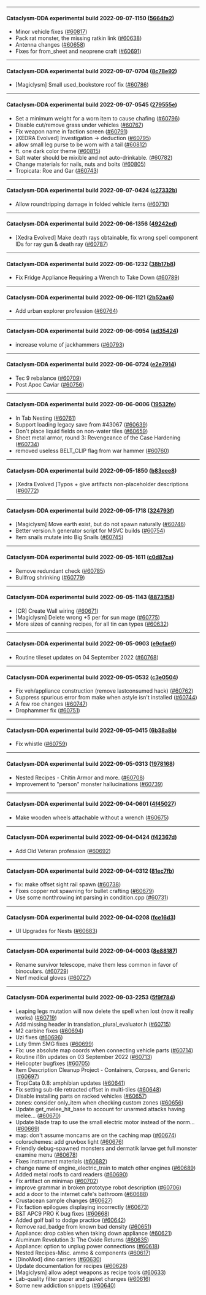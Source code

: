 
---

#### Cataclysm-DDA experimental build 2022-09-07-1150 ([5664fa2](https://github.com/CleverRaven/Cataclysm-DDA/releases/tag/cdda-experimental-2022-09-07-1150))

* Minor vehicle fixes ([#60817](https://github.com/CleverRaven/Cataclysm-DDA/pull/60817))
* Pack rat monster, the missing ratkin link ([#60638](https://github.com/CleverRaven/Cataclysm-DDA/pull/60638))
* Antenna changes ([#60658](https://github.com/CleverRaven/Cataclysm-DDA/pull/60658))
* Fixes for from_sheet and neoprene craft ([#60691](https://github.com/CleverRaven/Cataclysm-DDA/pull/60691))

---

#### Cataclysm-DDA experimental build 2022-09-07-0704 ([8c78e92](https://github.com/CleverRaven/Cataclysm-DDA/releases/tag/cdda-experimental-2022-09-07-0704))

* [Magiclysm] Small used_bookstore roof fix ([#60786](https://github.com/CleverRaven/Cataclysm-DDA/pull/60786))

---

#### Cataclysm-DDA experimental build 2022-09-07-0545 ([279555e](https://github.com/CleverRaven/Cataclysm-DDA/releases/tag/cdda-experimental-2022-09-07-0545))

* Set a minimum weight for a worn item to cause chafing ([#60796](https://github.com/CleverRaven/Cataclysm-DDA/pull/60796))
* Disable cut/remove grass under vehicles ([#60767](https://github.com/CleverRaven/Cataclysm-DDA/pull/60767))
* Fix weapon name in faction screen ([#60791](https://github.com/CleverRaven/Cataclysm-DDA/pull/60791))
* [XEDRA Evolved] Investigation -> deduction ([#60795](https://github.com/CleverRaven/Cataclysm-DDA/pull/60795))
* allow small leg purse to be worn with a tail ([#60812](https://github.com/CleverRaven/Cataclysm-DDA/pull/60812))
* ft. one dark color theme ([#60815](https://github.com/CleverRaven/Cataclysm-DDA/pull/60815))
* Salt water should be mixible and not auto-drinkable. ([#60782](https://github.com/CleverRaven/Cataclysm-DDA/pull/60782))
* Change materials for nails, nuts and bolts ([#60805](https://github.com/CleverRaven/Cataclysm-DDA/pull/60805))
* Tropicata: Roe and Gar ([#60743](https://github.com/CleverRaven/Cataclysm-DDA/pull/60743))

---

#### Cataclysm-DDA experimental build 2022-09-07-0424 ([c27332b](https://github.com/CleverRaven/Cataclysm-DDA/releases/tag/cdda-experimental-2022-09-07-0424))

* Allow roundtripping damage in folded vehicle items ([#60710](https://github.com/CleverRaven/Cataclysm-DDA/pull/60710))

---

#### Cataclysm-DDA experimental build 2022-09-06-1356 ([49242cd](https://github.com/CleverRaven/Cataclysm-DDA/releases/tag/cdda-experimental-2022-09-06-1356))

* [Xedra Evolved] Make death rays obtainable, fix wrong spell component IDs for ray gun & death ray ([#60787](https://github.com/CleverRaven/Cataclysm-DDA/pull/60787))

---

#### Cataclysm-DDA experimental build 2022-09-06-1232 ([38b17b8](https://github.com/CleverRaven/Cataclysm-DDA/releases/tag/cdda-experimental-2022-09-06-1232))

* Fix Fridge Appliance Requiring a Wrench to Take Down ([#60789](https://github.com/CleverRaven/Cataclysm-DDA/pull/60789))

---

#### Cataclysm-DDA experimental build 2022-09-06-1121 ([2b52aa6](https://github.com/CleverRaven/Cataclysm-DDA/releases/tag/cdda-experimental-2022-09-06-1121))

* Add urban explorer profession ([#60764](https://github.com/CleverRaven/Cataclysm-DDA/pull/60764))

---

#### Cataclysm-DDA experimental build 2022-09-06-0954 ([ad35424](https://github.com/CleverRaven/Cataclysm-DDA/releases/tag/cdda-experimental-2022-09-06-0954))

* increase volume of jackhammers ([#60793](https://github.com/CleverRaven/Cataclysm-DDA/pull/60793))

---

#### Cataclysm-DDA experimental build 2022-09-06-0724 ([e2e7914](https://github.com/CleverRaven/Cataclysm-DDA/releases/tag/cdda-experimental-2022-09-06-0724))

* Tec 9 rebalance ([#60709](https://github.com/CleverRaven/Cataclysm-DDA/pull/60709))
* Post Apoc Caviar ([#60756](https://github.com/CleverRaven/Cataclysm-DDA/pull/60756))

---

#### Cataclysm-DDA experimental build 2022-09-06-0006 ([19532fe](https://github.com/CleverRaven/Cataclysm-DDA/releases/tag/cdda-experimental-2022-09-06-0006))

* In Tab Nesting ([#60761](https://github.com/CleverRaven/Cataclysm-DDA/pull/60761))
* Support loading legacy save from #43067 ([#60639](https://github.com/CleverRaven/Cataclysm-DDA/pull/60639))
* Don't place liquid fields on non-water tiles ([#60659](https://github.com/CleverRaven/Cataclysm-DDA/pull/60659))
* Sheet metal armor, round 3: Revengeance of the Case Hardening ([#60734](https://github.com/CleverRaven/Cataclysm-DDA/pull/60734))
* removed useless BELT_CLIP flag from war hammer ([#60760](https://github.com/CleverRaven/Cataclysm-DDA/pull/60760))

---

#### Cataclysm-DDA experimental build 2022-09-05-1850 ([b83eee8](https://github.com/CleverRaven/Cataclysm-DDA/releases/tag/cdda-experimental-2022-09-05-1850))

* [Xedra Evolved ]Typos + give artifacts non-placeholder descriptions ([#60772](https://github.com/CleverRaven/Cataclysm-DDA/pull/60772))

---

#### Cataclysm-DDA experimental build 2022-09-05-1718 ([324793f](https://github.com/CleverRaven/Cataclysm-DDA/releases/tag/cdda-experimental-2022-09-05-1718))

* [Magiclysm] Move earth exist, but do not spawn naturally ([#60746](https://github.com/CleverRaven/Cataclysm-DDA/pull/60746))
* Better version.h generator script for MSVC builds ([#60754](https://github.com/CleverRaven/Cataclysm-DDA/pull/60754))
* Item snails mutate into Big Snails ([#60745](https://github.com/CleverRaven/Cataclysm-DDA/pull/60745))

---

#### Cataclysm-DDA experimental build 2022-09-05-1611 ([c0d87ca](https://github.com/CleverRaven/Cataclysm-DDA/releases/tag/cdda-experimental-2022-09-05-1611))

* Remove redundant check ([#60785](https://github.com/CleverRaven/Cataclysm-DDA/pull/60785))
* Bullfrog shrinking ([#60779](https://github.com/CleverRaven/Cataclysm-DDA/pull/60779))

---

#### Cataclysm-DDA experimental build 2022-09-05-1143 ([8873158](https://github.com/CleverRaven/Cataclysm-DDA/releases/tag/cdda-experimental-2022-09-05-1143))

* [CR] Create Wall wiring ([#60671](https://github.com/CleverRaven/Cataclysm-DDA/pull/60671))
* [Magiclysm] Delete wrong +5 per for sun mage ([#60775](https://github.com/CleverRaven/Cataclysm-DDA/pull/60775))
* More sizes of canning recipes, for all tin can types ([#60632](https://github.com/CleverRaven/Cataclysm-DDA/pull/60632))

---

#### Cataclysm-DDA experimental build 2022-09-05-0903 ([e9cfae9](https://github.com/CleverRaven/Cataclysm-DDA/releases/tag/cdda-experimental-2022-09-05-0903))

* Routine tileset updates on 04 September 2022 ([#60768](https://github.com/CleverRaven/Cataclysm-DDA/pull/60768))

---

#### Cataclysm-DDA experimental build 2022-09-05-0532 ([c3e0504](https://github.com/CleverRaven/Cataclysm-DDA/releases/tag/cdda-experimental-2022-09-05-0532))

* Fix veh/appliance construction (remove lastconsumed hack) ([#60762](https://github.com/CleverRaven/Cataclysm-DDA/pull/60762))
* Suppress spurious error from make when astyle isn't installed ([#60744](https://github.com/CleverRaven/Cataclysm-DDA/pull/60744))
* A few roe changes ([#60747](https://github.com/CleverRaven/Cataclysm-DDA/pull/60747))
* Drophammer fix ([#60751](https://github.com/CleverRaven/Cataclysm-DDA/pull/60751))

---

#### Cataclysm-DDA experimental build 2022-09-05-0415 ([6b38a8b](https://github.com/CleverRaven/Cataclysm-DDA/releases/tag/cdda-experimental-2022-09-05-0415))

* Fix whistle ([#60759](https://github.com/CleverRaven/Cataclysm-DDA/pull/60759))

---

#### Cataclysm-DDA experimental build 2022-09-05-0313 ([1978168](https://github.com/CleverRaven/Cataclysm-DDA/releases/tag/cdda-experimental-2022-09-05-0313))

* Nested Recipes - Chitin Armor and more. ([#60708](https://github.com/CleverRaven/Cataclysm-DDA/pull/60708))
* Improvement to "person" monster hallucinations ([#60739](https://github.com/CleverRaven/Cataclysm-DDA/pull/60739))

---

#### Cataclysm-DDA experimental build 2022-09-04-0601 ([4f45027](https://github.com/CleverRaven/Cataclysm-DDA/releases/tag/cdda-experimental-2022-09-04-0601))

* Make wooden wheels attachable without a wrench ([#60675](https://github.com/CleverRaven/Cataclysm-DDA/pull/60675))

---

#### Cataclysm-DDA experimental build 2022-09-04-0424 ([f42367d](https://github.com/CleverRaven/Cataclysm-DDA/releases/tag/cdda-experimental-2022-09-04-0424))

* Add Old Veteran profession ([#60692](https://github.com/CleverRaven/Cataclysm-DDA/pull/60692))

---

#### Cataclysm-DDA experimental build 2022-09-04-0312 ([81ec7fb](https://github.com/CleverRaven/Cataclysm-DDA/releases/tag/cdda-experimental-2022-09-04-0312))

* fix: make offset sight rail spawn ([#60738](https://github.com/CleverRaven/Cataclysm-DDA/pull/60738))
* Fixes copper not spawning for bullet crafting ([#60679](https://github.com/CleverRaven/Cataclysm-DDA/pull/60679))
* Use some nonthrowing int parsing in condition.cpp ([#60731](https://github.com/CleverRaven/Cataclysm-DDA/pull/60731))

---

#### Cataclysm-DDA experimental build 2022-09-04-0208 ([fce16d3](https://github.com/CleverRaven/Cataclysm-DDA/releases/tag/cdda-experimental-2022-09-04-0208))

* UI Upgrades for Nests ([#60683](https://github.com/CleverRaven/Cataclysm-DDA/pull/60683))

---

#### Cataclysm-DDA experimental build 2022-09-04-0003 ([8e88187](https://github.com/CleverRaven/Cataclysm-DDA/releases/tag/cdda-experimental-2022-09-04-0003))

* Rename survivor telescope, make them less common in favor of binoculars. ([#60729](https://github.com/CleverRaven/Cataclysm-DDA/pull/60729))
* Nerf medical gloves ([#60727](https://github.com/CleverRaven/Cataclysm-DDA/pull/60727))

---

#### Cataclysm-DDA experimental build 2022-09-03-2253 ([5f9f784](https://github.com/CleverRaven/Cataclysm-DDA/releases/tag/cdda-experimental-2022-09-03-2253))

* Leaping legs mutation will now delete the spell when lost (now it really works) ([#60719](https://github.com/CleverRaven/Cataclysm-DDA/pull/60719))
* Add missing <array> header in translation_plural_evaluator.h ([#60715](https://github.com/CleverRaven/Cataclysm-DDA/pull/60715))
* M2 carbine fixes ([#60694](https://github.com/CleverRaven/Cataclysm-DDA/pull/60694))
* Uzi fixes ([#60696](https://github.com/CleverRaven/Cataclysm-DDA/pull/60696))
* Luty 9mm SMG fixes ([#60699](https://github.com/CleverRaven/Cataclysm-DDA/pull/60699))
* Fix: use absolute map coords when connecting vehicle parts ([#60714](https://github.com/CleverRaven/Cataclysm-DDA/pull/60714))
* Routine i18n updates on 03 September 2022 ([#60713](https://github.com/CleverRaven/Cataclysm-DDA/pull/60713))
* Helicopter bugfixes ([#60705](https://github.com/CleverRaven/Cataclysm-DDA/pull/60705))
* Item Description Cleanup Project - Containers, Corpses, and Generic ([#60697](https://github.com/CleverRaven/Cataclysm-DDA/pull/60697))
* TropiCata 0.8: amphibian updates ([#60641](https://github.com/CleverRaven/Cataclysm-DDA/pull/60641))
* Fix setting sub-tile retracted offset in multi-tiles ([#60648](https://github.com/CleverRaven/Cataclysm-DDA/pull/60648))
* Disable installing parts on racked vehicles ([#60657](https://github.com/CleverRaven/Cataclysm-DDA/pull/60657))
* zones: consider only_item when checking custom zones ([#60656](https://github.com/CleverRaven/Cataclysm-DDA/pull/60656))
* Update get_melee_hit_base to account for unarmed attacks having melee… ([#60670](https://github.com/CleverRaven/Cataclysm-DDA/pull/60670))
* Update blade trap to use the small electric motor instead of the norm… ([#60669](https://github.com/CleverRaven/Cataclysm-DDA/pull/60669))
* map: don't assume moncams are on the caching map ([#60674](https://github.com/CleverRaven/Cataclysm-DDA/pull/60674))
* colorschemes: add gruvbox light ([#60676](https://github.com/CleverRaven/Cataclysm-DDA/pull/60676))
* Friendly debug-spawned monsters and dermatik larvae get full monster examine menu ([#60678](https://github.com/CleverRaven/Cataclysm-DDA/pull/60678))
* Fixes instrument materials ([#60682](https://github.com/CleverRaven/Cataclysm-DDA/pull/60682))
* change name of engine_electric_train to match other engines ([#60689](https://github.com/CleverRaven/Cataclysm-DDA/pull/60689))
* Added metal roofs to card readers ([#60690](https://github.com/CleverRaven/Cataclysm-DDA/pull/60690))
* Fix artifact on minimap ([#60702](https://github.com/CleverRaven/Cataclysm-DDA/pull/60702))
* improve grammar in broken prototype robot description ([#60706](https://github.com/CleverRaven/Cataclysm-DDA/pull/60706))
* add a door to the internet cafe's bathroom ([#60688](https://github.com/CleverRaven/Cataclysm-DDA/pull/60688))
* Crustacean sample changes ([#60627](https://github.com/CleverRaven/Cataclysm-DDA/pull/60627))
* Fix faction epilogues displaying incorrectly ([#60673](https://github.com/CleverRaven/Cataclysm-DDA/pull/60673))
* B&T APC9 PRO K bug fixes  ([#60668](https://github.com/CleverRaven/Cataclysm-DDA/pull/60668))
* Added golf ball to dodge practice ([#60642](https://github.com/CleverRaven/Cataclysm-DDA/pull/60642))
* Remove rad_badge from known bad density ([#60651](https://github.com/CleverRaven/Cataclysm-DDA/pull/60651))
* Appliance: drop cables when taking down appliance ([#60621](https://github.com/CleverRaven/Cataclysm-DDA/pull/60621))
* Aluminum Revolution 3: The Oxide Returns ([#60635](https://github.com/CleverRaven/Cataclysm-DDA/pull/60635))
* Appliance: option to unplug power connections ([#60618](https://github.com/CleverRaven/Cataclysm-DDA/pull/60618))
* Nested Recipes-Misc. ammo & components ([#60617](https://github.com/CleverRaven/Cataclysm-DDA/pull/60617))
* [DinoMod] dino carriers ([#60630](https://github.com/CleverRaven/Cataclysm-DDA/pull/60630))
* Update documentation for recipes ([#60628](https://github.com/CleverRaven/Cataclysm-DDA/pull/60628))
* [Magiclysm] allow adept weapons as recipe tools ([#60633](https://github.com/CleverRaven/Cataclysm-DDA/pull/60633))
* Lab-quality filter paper and gasket changes ([#60616](https://github.com/CleverRaven/Cataclysm-DDA/pull/60616))
* Some new addiction snippets ([#60640](https://github.com/CleverRaven/Cataclysm-DDA/pull/60640))
